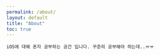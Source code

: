 ```yaml
---
permalink: /about/
layout: default
title: "About"
toc: true
---
```

    iOS에 대해 혼자 공부하는 공간 입니다. 꾸준히 공부해야 하는데..ㅠㅠ